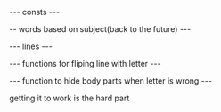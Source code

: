--- consts ---

-- words based on subject(back to the future) ---

--- lines  ---

--- functions for fliping line with letter ---

--- function to hide body parts when letter is wrong ---

getting it to work is the hard part

